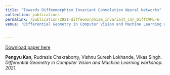 ```yaml
---
title: "Towards Diffeomorphism Invariant Convolution Neural Networks"
collection: publications
permalink: /publication/2021-diffeomorphism_invariant_cnn_DiffCVML-6
venue: 'Differential Geometry in Computer Vision and Machine Learning workshop'


---
```

<!---This paper is about the number 3. The number 4 is left for future work.--->

[Download paper here](http://pkan2.github.io/files/paper1.pdf)

**Pengyu Kan**, Rudrasis Chakraborty, Vishnu Suresh Lokhande, Vikas Singh.<i> Differential Geometry in Computer Vision and Machine Learning workshop. <i> 2021.